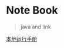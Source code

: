 # Note Book

> java and link

[本地运行手册](https://github.com/Snailclimb/docsify-demo/blob/master/docs/how-to-use-docsify.md)